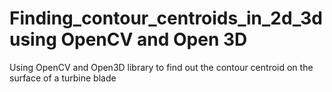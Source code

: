 # Finding_contour_centroids_in_2d_3d using OpenCV and Open 3D
Using OpenCV and Open3D library to find out the contour centroid on the surface of a turbine blade
